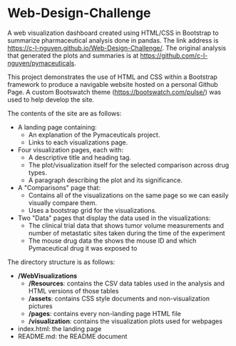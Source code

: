 # Web-Design-Challenge
A web visualization dashboard created using HTML/CSS in Bootstrap to summarize pharmaceutical analysis done in pandas. The link address is https://c-l-nguyen.github.io/Web-Design-Challenge/. The original analysis that generated the plots and summaries is at https://github.com/c-l-nguyen/pymaceuticals.


This project demonstrates the use of HTML and CSS within a Bootstrap framework to produce a navigable website hosted on a personal Github Page. A custom Bootswatch theme (https://bootswatch.com/pulse/) was used to help develop the site. 

The contents of the site are as follows:

* A landing page containing:
    * An explanation of the Pymaceuticals project.
    * Links to each visualizations page.
* Four visualization pages, each with:
    * A descriptive title and heading tag.
    * The plot/visualization itself for the selected comparison across drug types.
    * A paragraph describing the plot and its significance.
* A "Comparisons" page that:
    * Contains all of the visualizations on the same page so we can easily visually compare them.
    * Uses a bootstrap grid for the visualizations.
* Two "Data" pages that display the data used in the visualizations:
    * The clinical trial data that shows tumor volume measurements and number of metastatic sites taken during the time of the experiment
    * The mouse drug data the shows the mouse ID and which Pymaceutical drug it was exposed to
    
The directory structure is as follows:

* **/WebVisualizations**
    * **/Resources**: contains the CSV data tables used in the analysis and HTML versions of those tables
    * **/assets**: contains CSS style documents and non-visualization pictures
    * **/pages**: contains every non-landing page HTML file
    * **/visualization**: contains the visualization plots used for webpages
* index.html: the landing page
* README.md: the README document
